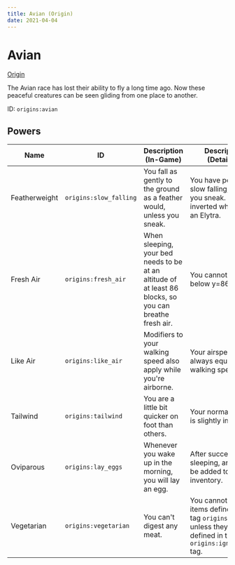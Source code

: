 ```yaml
---
title: Avian (Origin)
date: 2021-04-04
---
```


# Avian

[Origin](../origins.md) 

The Avian race has lost their ability to fly a long time ago. Now these peaceful creatures can be seen gliding from one place to another.

ID: `origins:avian`

## Powers

Name | ID | Description (In-Game) | Description (Detailed)
-----|----|-----------------------|------------------------
Featherweight | `origins:slow_falling` | You fall as gently to the ground as a feather would, unless you sneak. | You have permanent slow falling, unless you sneak. This is inverted while using an Elytra.
Fresh Air | `origins:fresh_air` | When sleeping, your bed needs to be at an altitude of at least 86 blocks, so you can breathe fresh air. | You cannot sleep below y=86.
Like Air | `origins:like_air` | Modifiers to your walking speed also apply while you're airborne. | Your airspeed is always equal to your walking speed.
Tailwind | `origins:tailwind` | You are a little bit quicker on foot than others. | Your normal speed is slightly increased.
Oviparous | `origins:lay_eggs` | Whenever you wake up in the morning, you will lay an egg. | After successfully sleeping, an egg will be added to your inventory.
Vegetarian | `origins:vegetarian` | You can't digest any meat. | You cannot eat food items defined in the tag `origins:meat`, unless they are also defined in the `origins:ignore_diet` tag.
